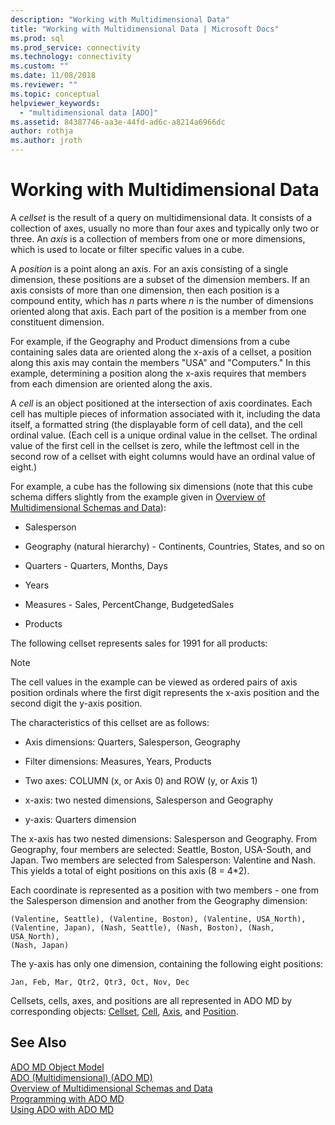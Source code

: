 ```yaml
---
description: "Working with Multidimensional Data"
title: "Working with Multidimensional Data | Microsoft Docs"
ms.prod: sql
ms.prod_service: connectivity
ms.technology: connectivity
ms.custom: ""
ms.date: 11/08/2018
ms.reviewer: ""
ms.topic: conceptual
helpviewer_keywords: 
  - "multidimensional data [ADO]"
ms.assetid: 84387746-aa3e-44fd-ad6c-a8214a6966dc
author: rothja
ms.author: jroth
---
```

# Working with Multidimensional Data
A *cellset* is the result of a query on multidimensional data. It consists of a collection of axes, usually no more than four axes and typically only two or three. An *axis* is a collection of members from one or more dimensions, which is used to locate or filter specific values in a cube.  
  
 A *position* is a point along an axis. For an axis consisting of a single dimension, these positions are a subset of the dimension members. If an axis consists of more than one dimension, then each position is a compound entity, which has *n* parts where *n* is the number of dimensions oriented along that axis. Each part of the position is a member from one constituent dimension.  
  
 For example, if the Geography and Product dimensions from a cube containing sales data are oriented along the x-axis of a cellset, a position along this axis may contain the members "USA" and "Computers." In this example, determining a position along the x-axis requires that members from each dimension are oriented along the axis.  
  
 A *cell* is an object positioned at the intersection of axis coordinates. Each cell has multiple pieces of information associated with it, including the data itself, a formatted string (the displayable form of cell data), and the cell ordinal value. (Each cell is a unique ordinal value in the cellset. The ordinal value of the first cell in the cellset is zero, while the leftmost cell in the second row of a cellset with eight columns would have an ordinal value of eight.)  
  
 For example, a cube has the following six dimensions (note that this cube schema differs slightly from the example given in [Overview of Multidimensional Schemas and Data](./overview-of-multidimensional-schemas-and-data.md)):  
  
-   Salesperson  
  
-   Geography (natural hierarchy) - Continents, Countries, States, and so on  
  
-   Quarters - Quarters, Months, Days  
  
-   Years  
  
-   Measures - Sales, PercentChange, BudgetedSales  
  
-   Products  
  
 The following cellset represents sales for 1991 for all products:  
  
> [!NOTE]
>  The cell values in the example can be viewed as ordered pairs of axis position ordinals where the first digit represents the x-axis position and the second digit the y-axis position.  
  
 The characteristics of this cellset are as follows:  
  
-   Axis dimensions: Quarters, Salesperson, Geography  
  
-   Filter dimensions: Measures, Years, Products  
  
-   Two axes: COLUMN (x, or Axis 0) and ROW (y, or Axis 1)  
  
-   x-axis: two nested dimensions, Salesperson and Geography  
  
-   y-axis: Quarters dimension  
  
 The x-axis has two nested dimensions: Salesperson and Geography. From Geography, four members are selected: Seattle, Boston, USA-South, and Japan. Two members are selected from Salesperson: Valentine and Nash. This yields a total of eight positions on this axis (8 = 4*2).  
  
 Each coordinate is represented as a position with two members - one from the Salesperson dimension and another from the Geography dimension:  
  
```console
(Valentine, Seattle), (Valentine, Boston), (Valentine, USA_North),  
(Valentine, Japan), (Nash, Seattle), (Nash, Boston), (Nash, USA_North),  
(Nash, Japan)  
```  
  
 The y-axis has only one dimension, containing the following eight positions:  
  
```console
Jan, Feb, Mar, Qtr2, Qtr3, Oct, Nov, Dec  
```  
  
 Cellsets, cells, axes, and positions are all represented in ADO MD by corresponding objects: [Cellset](../../reference/ado-md-api/cellset-object-ado-md.md), [Cell](../../reference/ado-md-api/cell-object-ado-md.md), [Axis](../../reference/ado-md-api/axis-object-ado-md.md), and [Position](../../reference/ado-md-api/position-object-ado-md.md).  
  
## See Also  
 [ADO MD Object Model](../../reference/ado-md-api/ado-md-object-model.md)   
 [ADO (Multidimensional) (ADO MD)](./ado-multidimensional-ado-md.md)   
 [Overview of Multidimensional Schemas and Data](./overview-of-multidimensional-schemas-and-data.md)   
 [Programming with ADO MD](./programming-with-ado-md.md)   
 [Using ADO with ADO MD](./using-ado-with-ado-md.md)